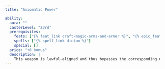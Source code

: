 ```yaml
---
title: "Axiomatic Power"

ability:
  aura: ""
  casterLevel: "23rd"
  prerequisites:
    feats: ["{% feat_link craft-magic-arms-and-armor %}", "{% epic_feat_link craft-epic-magic-arms-and-armor %}"]
    spells: ["{% spell_link dictum %}"]
    special: []
  price: "+8 bonus"
  description: |
    This weapon is lawful-aligned and thus bypasses the corresponding damager reduction. When a weapon of axiomatic power strikes a chaotic target, this power erupts forth and deals +{% die_roll 3 6 0 %} points of bonus lawful damage to the target, and the target gains one negative level (Fortitude DC 23 to remove 24 hours later). On a successful critical hit it instead deals +{% die_roll 6 6 0 %} points of lawful damage and bestows two negative levels (or +{% die_roll 9 6 0 %} and three negative levels if the critical multiplier is &times;3, or +{% die_roll 12 6 0 %} and four negative levels if the critical multiplier is &times;4). The weapon bestows three negative levels on any chaotic creature attempting to wield it. These negative levels remain as long as the weapon is in hand and disappear when the weapon is no longer wielded. These negative levels never result in actual level loss, but they cannot be overcome in any way (including {% spell_link restoration %} spells) while the weapon is wielded. Bows, crossbows, and slings with this special ability bestow the lawful power upon their ammunition. This special ability does not stack with the nonepic axiomatic special ability.
---
```

